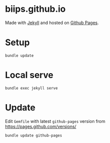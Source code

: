 biips.github.io
================

Made with [Jekyll](http://jekyllrb.com/) and hosted on [Github Pages](https://pages.github.com/).

# Setup

```
bundle update
```

# Local serve

```
bundle exec jekyll serve
```

# Update

Edit `Gemfile` with latest `github-pages` version from https://pages.github.com/versions/

```
bundle update github-pages
```
